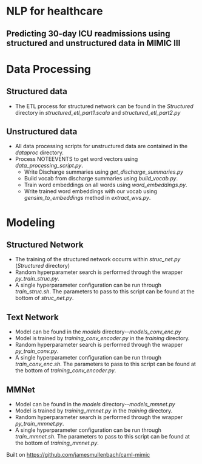 # NLP for healthcare
## Predicting 30-day ICU readmissions using structured and unstructured data in MIMIC III

# Data Processing #

## Structured data
* The ETL process for structured network can be found in the *Structured* directory in *structured_etl_part1.scala* and *structured_etl_part2.py*

## Unstructured data
* All data processing scripts for unstructured data are contained in the *dataproc* directory.
* Process NOTEEVENTS to get word vectors using *data_processing_script.py*.
    * Write Discharge summaries using *get_discharge_summaries.py*
    * Build vocab from discharge summaries using *build_vocab.py*.
    * Train word embeddings on all words using *word_embeddings.py*.
    * Write trained word embeddings with our vocab using *gensim_to_embeddings* method in *extract_wvs.py*.



# Modeling #

## Structured Network
* The training of the structured network occurrs within *struc_net.py* (*Structured* directory)
* Random hyperparameter search is performed through the wrapper *py_train_struc.py*. 
* A single hyperparameter configuration can be run through *train_struc.sh*. The parameters to pass to this script can be found at the bottom of *struc_net.py*.

## Text Network
* Model can be found in the *models* directory--*models_conv_enc.py*
* Model is trained by *training_conv_encoder.py* in the *training* directory.
* Random hyperparameter search is performed through the wrapper *py_train_conv.py*.
* A single hyperparameter configuration can be run through *train_conv_enc.sh*. The parameters to pass to this script can be found at the bottom of *training_conv_encoder.py*.


## MMNet
* Model can be found in the *models* directory--*models_mmnet.py*
* Model is trained by *training_mmnet.py* in the *training* directory.
* Random hyperparameter search is performed through the wrapper *py_train_mmnet.py*.
* A single hyperparameter configuration can be run through *train_mmnet.sh*. The parameters to pass to this script can be found at the bottom of *training_mmnet.py*.

Built on https://github.com/jamesmullenbach/caml-mimic
